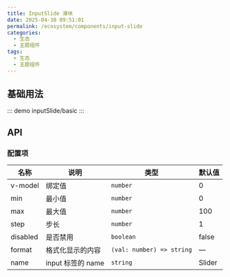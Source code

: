 ```yaml
---
title: InputSlide 滑块
date: 2025-04-30 09:51:01
permalink: /ecosystem/components/input-slide
categories:
  - 生态
  - 主题组件
tags:
  - 生态
  - 主题组件
---
```


## 基础用法

::: demo
inputSlide/basic
:::

## API

### 配置项

| 名称     | 说明              | 类型                      | 默认值 |
| -------- | ----------------- | ------------------------- | ------ |
| v-model  | 绑定值            | `number`                  | 0      |
| min      | 最小值            | `number`                  | 0      |
| max      | 最大值            | `number`                  | 100    |
| step     | 步长              | `number`                  | 1      |
| disabled | 是否禁用          | `boolean`                 | false  |
| format   | 格式化显示的内容  | `(val: number) => string` | —      |
| name     | input 标签的 name | `string`                  | Slider |
